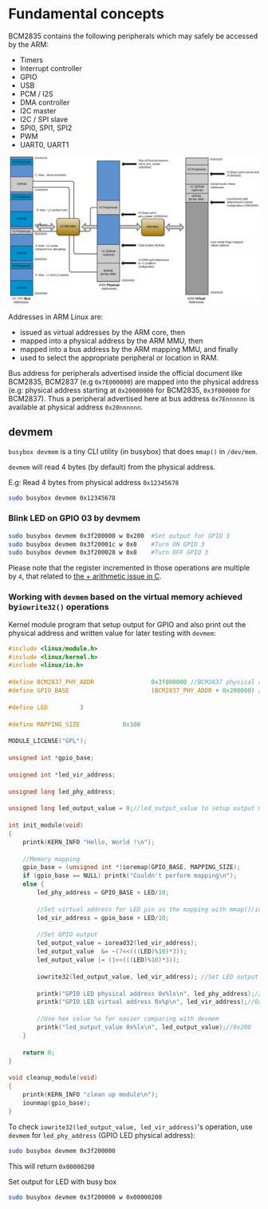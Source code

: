 # Fundamental concepts

BCM2835 contains the following peripherals which may safely be accessed by the ARM:

* Timers
* Interrupt controller
* GPIO
* USB
* PCM / I2S
* DMA controller
* I2C master
* I2C / SPI slave
* SPI0, SPI1, SPI2
* PWM
* UART0, UART1 

![](../Environment/Images/BCM2835_address_spaces.png)

Addresses in ARM Linux are:
* issued as virtual addresses by the ARM core, then
* mapped into a physical address by the ARM MMU, then
* mapped into a bus address by the ARM mapping MMU, and finally
* used to select the appropriate peripheral or location in RAM. 

Bus address for peripherals advertised inside the official document like BCM2835, BCM2837 (e.g ``0x7E000000``) are mapped into the physical address (e.g: physical address starting at ``0x20000000`` for BCM2835, ``0x3f000000`` for BCM2837). Thus a peripheral advertised here at bus address ``0x7Ennnnnn`` is available at physical address ``0x20nnnnnn``. 

## devmem

``busybox devmem`` is a tiny CLI utility (in busybox) that does ``mmap()`` in ``/dev/mem``.

``devmem`` will read 4 bytes (by default) from the physical address.

E.g: Read 4 bytes from physical address ``0x12345678``

```sh
sudo busybox devmem 0x12345678
```

### Blink LED on GPIO 03 by devmem

```sh
sudo busybox devmem 0x3f200000 w 0x200 	#Set output for GPIO 3
sudo busybox devmem 0x3f20001c w 0x8	#Turn ON GPIO 3 
sudo busybox devmem 0x3f200028 w 0x8	#Turn OFF GPIO 3
```

Please note that the register incremented in those operations are multiple by ``4``, that related to [the + arithmetic issue in C](https://github.com/TranPhucVinh/C/tree/master/Physical%20layer/Memory/Pointer#-arithmetic-issue).

### Working with ``devmem`` based on the virtual memory achieved by``iowrite32()`` operations

Kernel module program that setup output for GPIO and also print out the physical address and written value for later testing with ``devmem``:

```c
#include <linux/module.h>
#include <linux/kernel.h>
#include <linux/io.h>

#define BCM2837_PHY_ADDR                0x3f000000 //BCM2837 physical address start
#define GPIO_BASE                       (BCM2837_PHY_ADDR + 0x200000) /* GPIO controller */

#define LED			3

#define MAPPING_SIZE            0x100

MODULE_LICENSE("GPL");

unsigned int *gpio_base;

unsigned int *led_vir_address;

unsigned long led_phy_address;

unsigned long led_output_value = 0;//led_output_value to setup output mode, read, write operation

int init_module(void)
{
	printk(KERN_INFO "Hello, World !\n");

	//Memory mapping
	gpio_base = (unsigned int *)ioremap(GPIO_BASE, MAPPING_SIZE);
	if (gpio_base == NULL) printk("Couldn't perform mapping\n");
	else {
		led_phy_address = GPIO_BASE + LED/10;

		//Set virtual address for LED pin as the mapping with mmap()/ioremap() is linear
		led_vir_address = gpio_base + LED/10;

		//Set GPIO output
        led_output_value = ioread32(led_vir_address);
		led_output_value  &= ~(7<<(((LED)%10)*3));
		led_output_value |= (1<<(((LED)%10)*3));

		iowrite32(led_output_value, led_vir_address); //Set LED output

		printk("GPIO LED physical address 0x%lx\n", led_phy_address);//0x3f200000
		printk("GPIO LED virtual address 0x%p\n", led_vir_address);//0xdf1e40bc

		//Use hex value %x for easier comparing with devmem
		printk("led_output_value 0x%lx\n", led_output_value);//0x200
	}
		
	return 0;
}

void cleanup_module(void)
{
	printk(KERN_INFO "clean up module\n");
	iounmap(gpio_base);
}
```

To check ``iowrite32(led_output_value, led_vir_address)``'s operation, use ``devmem`` for ``led_phy_address`` (GPIO LED physical address):

```sh
sudo busybox devmem 0x3f200000
```

This will return ``0x00000200``

Set output for LED with busy box

```sh
sudo busybox devmem 0x3f200000 w 0x00000200
```
